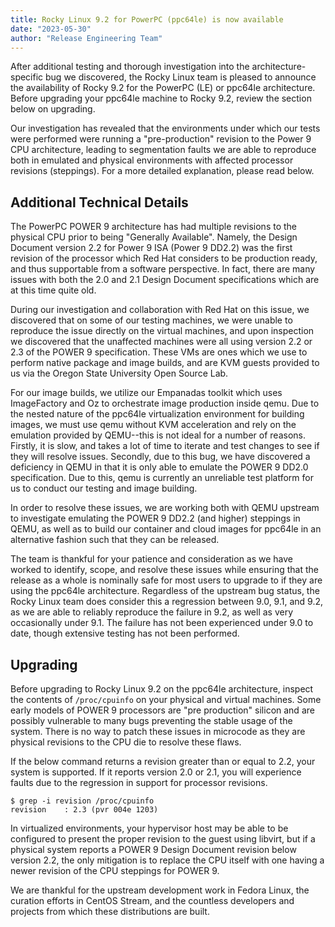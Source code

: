 ```yaml
---
title: Rocky Linux 9.2 for PowerPC (ppc64le) is now available
date: "2023-05-30"
author: "Release Engineering Team"
---
```


After additional testing and thorough investigation into the
architecture-specific bug we discovered, the Rocky Linux team is pleased to
announce the availability of Rocky 9.2 for the PowerPC (LE) or ppc64le
architecture. Before upgrading your ppc64le machine to Rocky 9.2, review the section below on upgrading.

Our investigation has revealed that the environments under which
our tests were performed were running a "pre-production" revision to the Power 9
CPU architecture, leading to segmentation faults we are able to reproduce
both in emulated and physical environments with affected processor revisions
(steppings). For a more detailed explanation, please read below.

## Additional Technical Details

The PowerPC POWER 9 architecture has had multiple revisions to the physical CPU
prior to being "Generally Available". Namely, the Design Document version 2.2
for Power 9 ISA (Power 9 DD2.2) was the first revision of the processor which
Red Hat considers to be production ready, and thus supportable from a software
perspective. In fact, there are many issues with both the 2.0 and 2.1 Design
Document specifications which are at this time quite old.

During our investigation and collaboration with Red Hat on this issue, we
discovered that on some of our testing machines, we were unable to reproduce the
issue directly on the virtual machines, and upon inspection we discovered that
the unaffected machines were all using version 2.2 or 2.3 of the POWER 9
specification. These VMs are ones which we use to perform native package and
image builds, and are KVM guests provided to us via the Oregon State University
Open Source Lab.

For our image builds, we utilize our Empanadas toolkit which uses ImageFactory
and Oz to orchestrate image production inside qemu. Due to the nested nature of
the ppc64le virtualization environment for building images, we must use qemu
without KVM acceleration and rely on the emulation provided by QEMU--this is not
ideal for a number of reasons. Firstly, it is slow, and takes a lot of time to
iterate and test changes to see if they will resolve issues. Secondly, due to
this bug, we have discovered a deficiency in QEMU in that it is only able to
emulate the POWER 9 DD2.0 specification. Due to this, qemu is currently an
unreliable test platform for us to conduct our testing and image building.

In order to resolve these issues, we are working both with QEMU upstream to
investigate emulating the POWER 9 DD2.2 (and higher) steppings in QEMU, as well
as to build our container and cloud images for ppc64le in an alternative fashion
such that they can be released.

The team is thankful for your patience and consideration as we have worked to
identify, scope, and resolve these issues while ensuring that the
release as a whole is nominally safe for most users to upgrade to if they are
using the ppc64le architecture. Regardless of the upstream bug status, the Rocky
Linux team does consider this a regression between 9.0, 9.1, and 9.2, as we are
able to reliably reproduce the failure in 9.2, as well as very occasionally
under 9.1. The failure has not been experienced under 9.0 to date, though
extensive testing has not been performed.

## Upgrading

Before upgrading to Rocky Linux 9.2 on the ppc64le architecture, inspect the
contents of `/proc/cpuinfo` on your physical and virtual machines. Some early
models of POWER 9 processors are "pre production" silicon and are possibly
vulnerable to many bugs preventing the stable usage of the system. There is no
way to patch these issues in microcode as they are physical revisions to the CPU
die to resolve these flaws.

If the below command returns a revision greater than or equal to 2.2, your
system is supported. If it reports version 2.0 or 2.1, you will experience
faults due to the regression in support for processor revisions.

```
$ grep -i revision /proc/cpuinfo
revision    : 2.3 (pvr 004e 1203)
```

In virtualized environments, your hypervisor host may be able to be configured
to present the proper revision to the guest using libvirt, but if a physical
system reports a POWER 9 Design Document revision below version 2.2, the only
mitigation is to replace the CPU itself with one having a newer revision of the
CPU steppings for POWER 9.

We are thankful for the upstream development work in Fedora Linux, the curation
efforts in CentOS Stream, and the countless developers and projects from which
these distributions are built.
